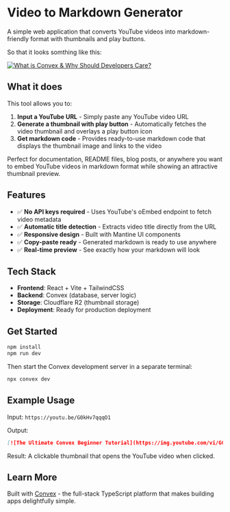 # Video to Markdown Generator

A simple web application that converts YouTube videos into markdown-friendly format with thumbnails and play buttons.

So that it looks somthing like this:

[![What is Convex & Why Should Developers Care?](https://video-to-markdown.7f9207df9026a35463a24d26a1d1e47b.r2.cloudflarestorage.com/thumbnails/BPPThblvitQ-814ce2bb-a5ac-4267-a9c9-4207544bd2fb.jpg?X-Amz-Algorithm=AWS4-HMAC-SHA256&X-Amz-Content-Sha256=UNSIGNED-PAYLOAD&X-Amz-Credential=e75d836f66345c5ec31f9af290a538f0%2F20250623%2Fauto%2Fs3%2Faws4_request&X-Amz-Date=20250623T061035Z&X-Amz-Expires=900&X-Amz-Signature=7c4caf5ff58f8451fe2b441d3ceca062089fcab781e3e890f3a1660371d61f8c&X-Amz-SignedHeaders=host&x-amz-checksum-mode=ENABLED&x-id=GetObject)](https://youtu.be/BPPThblvitQ)

## What it does

This tool allows you to:
1. **Input a YouTube URL** - Simply paste any YouTube video URL
2. **Generate a thumbnail with play button** - Automatically fetches the video thumbnail and overlays a play button icon
3. **Get markdown code** - Provides ready-to-use markdown code that displays the thumbnail image and links to the video

Perfect for documentation, README files, blog posts, or anywhere you want to embed YouTube videos in markdown format while showing an attractive thumbnail preview.

## Features

- ✅ **No API keys required** - Uses YouTube's oEmbed endpoint to fetch video metadata
- ✅ **Automatic title detection** - Extracts video title directly from the URL
- ✅ **Responsive design** - Built with Mantine UI components
- ✅ **Copy-paste ready** - Generated markdown is ready to use anywhere
- ✅ **Real-time preview** - See exactly how your markdown will look

## Tech Stack

- **Frontend**: React + Vite + TailwindCSS
- **Backend**: Convex (database, server logic)
- **Storage**: Cloudflare R2 (thumbnail storage)
- **Deployment**: Ready for production deployment

## Get Started

```bash
npm install
npm run dev
```

Then start the Convex development server in a separate terminal:
```bash
npx convex dev
```

## Example Usage

Input: `https://youtu.be/G0kHv7qqqO1`

Output:
```markdown
[![The Ultimate Convex Beginner Tutorial](https://img.youtube.com/vi/G0kHv7qqqO1/maxresdefault.jpg)](https://youtu.be/G0kHv7qqqO1)
```

Result: A clickable thumbnail that opens the YouTube video when clicked.

## Learn More

Built with [Convex](https://convex.dev/) - the full-stack TypeScript platform that makes building apps delightfully simple.
